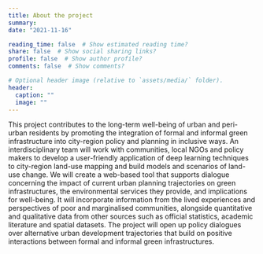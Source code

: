 ```yaml
---
title: About the project
summary: 
date: "2021-11-16"

reading_time: false  # Show estimated reading time?
share: false  # Show social sharing links?
profile: false  # Show author profile?
comments: false  # Show comments?

# Optional header image (relative to `assets/media/` folder).
header:
  caption: ""
  image: ""
---
```


This project contributes to the long-term well-being of urban and peri-urban residents by promoting the integration of formal and informal green infrastructure into city-region policy and planning in inclusive ways. An interdisciplinary team will work with communities, local NGOs and policy makers to develop a user-friendly application of deep learning techniques to city-region land-use mapping and build models and scenarios of land-use change. We will create a web-based tool that supports dialogue concerning the impact of current urban planning trajectories on green infrastructures, the environmental services they provide, and implications for well-being. It will incorporate information from the lived experiences and perspectives of poor and marginalised communities, alongside quantitative and qualitative data from other sources such as official statistics, academic literature and spatial datasets. The project will open up policy dialogues over alternative urban development trajectories that build on positive interactions between formal and informal green infrastructures.